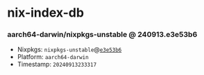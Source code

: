 # nix-index-db
### aarch64-darwin/nixpkgs-unstable @ 240913.e3e53b6
- Nixpkgs: `nixpkgs-unstable`@[`e3e53b6`](https://github.com/NixOS/nixpkgs/commit/e3e53b69ed45a126b968645b7303288c0b5d9a6b)
- Platform: `aarch64-darwin`
- Timestamp: `20240913233317`
